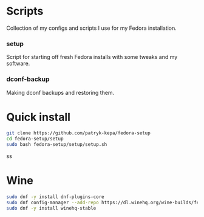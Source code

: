 # Scripts
Collection of my configs and scripts I use for my Fedora installation.

### setup
Script for starting off fresh Fedora installs with some tweaks and my software.

### dconf-backup
Making dconf backups and restoring them.

# Quick install
```bash
git clone https://github.com/patryk-kepa/fedora-setup
cd fedora-setup/setup
sudo bash fedora-setup/setup/setup.sh
```
ss
# Wine
```bash
sudo dnf -y install dnf-plugins-core
sudo dnf config-manager --add-repo https://dl.winehq.org/wine-builds/fedora/33/winehq.repo
sudo dnf -y install winehq-stable
```
